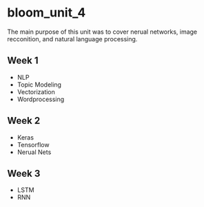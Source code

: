 # bloom_unit_4
The main purpose of this unit was to cover nerual networks, image recconition, and natural language processing.

## Week 1
* NLP
* Topic Modeling
* Vectorization
* Wordprocessing

## Week 2
* Keras
* Tensorflow
* Nerual Nets

## Week 3
* LSTM
* RNN
